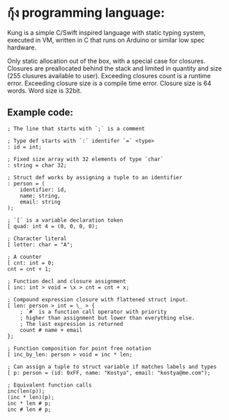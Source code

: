 # กุ้ง programming language:

Kung is a simple C/Swift inspired language with static typing system,
executed in VM, written in C that runs on Arduino or similar low spec hardware.

Only static allocation out of the box, with a special case for closures.
Closures are preallocated behind the stack and limited in quantity and size (255 clusures available to user).
Exceeding closures count is a runtime error. Exceeding closure size is a compile time error.
Closure size is 64 words. Word size is 32bit.

## Example code:

```
; The line that starts with `;` is a comment

; Type def starts with `:` identifer `=` <type>
: id = int;

; Fixed size array with 32 elements of type `char`
: string = char 32;

; Struct def works by assigning a tuple to an identifier
: person = (
	identifier: id,
	name: string,
	email: string
);

; `[` is a variable declaration token
[ quad: int 4 = (0, 0, 0, 0);

; Character literal
[ letter: char = "A";

; A counter
[ cnt: int = 0;
cnt = cnt + 1;

; Function decl and closure assignment
[ inc: int > void = \x > cnt = cnt + x;

; Compound expression closure with flattened struct input.
[ len: person > int = \_ > {
	; `#` is a function call operator with priority
	; higher than assignment but lower than everything else.
	; The last expression is returned
	count # name + email
};

; Function composition for point free notation
[ inc_by_len: person > void = inc * len;

; Can assign a tuple to struct variable if matches labels and types
[ p: person = (id: 0xFF, name: "Kostya", email: "kostya@me.com");

; Equivalent function calls
inc(len(p));
(inc * len)(p);
inc * len # p;
inc # len # p;
```
